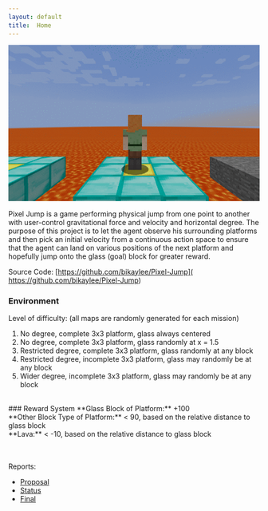 ```yaml
---
layout: default
title:  Home
---
```


<img src="image/MalmoDemo.gif" width=600>

Pixel Jump is a game performing physical jump from one point to another with user-control gravitational force and velocity and horizontal degree. The purpose of this project is to let the agent observe his surrounding platforms and then pick an initial velocity from a continuous action space to ensure that the agent can land on various positions of the next platform and hopefully jump onto the glass (goal) block for greater reward. 

Source Code:  [https://github.com/bikaylee/Pixel-Jump]( https://github.com/bikaylee/Pixel-Jump)


### Environment 
Level of difficulty: (all maps are randomly generated for each mission) <br>
1. No degree, complete 3x3 platform, glass always centered <br>
2. No degree, complete 3x3 platform, glass randomly at x = 1.5 <br>
3. Restricted degree, complete 3x3 platform, glass randomly at any block <br>
4. Restricted degree, incomplete 3x3 platform, glass may randomly be at any block <br>
5. Wider degree, incomplete 3x3 platform, glass may randomly be at any block <br>

<br>
### Reward System
**Glass Block of Platform:** +100 <br>
**Other Block Type of Platform:** < 90,  based on the relative distance to glass block <br>
**Lava:** < -10,  based on the relative distance to glass block 


<br><br>
Reports:

- [Proposal](proposal.html)
- [Status](status.html)
- [Final](final.html)
